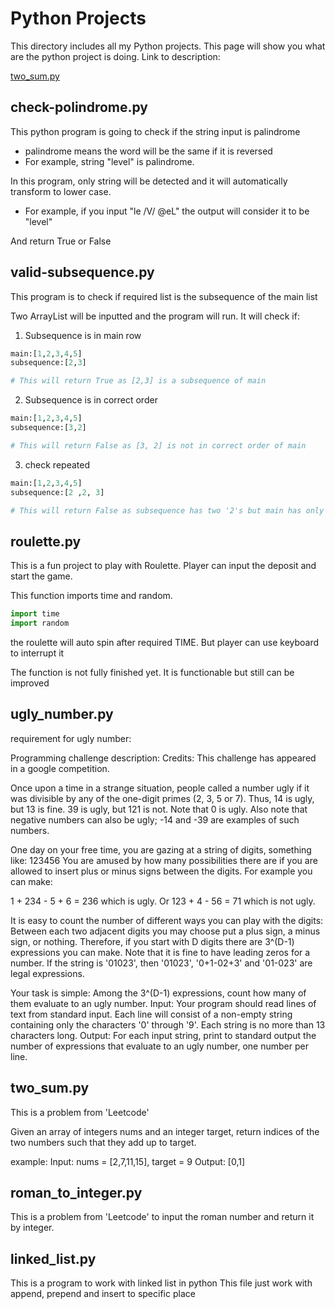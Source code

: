 # Python Projects

This directory includes all my Python projects. This page will show you what are the python project is doing.
Link to description:

[two_sum.py](##two_sum.py)

## check-polindrome.py

This python program is going to check if the string input is palindrome
- palindrome means the word will be the same if it is reversed
- For example, string "level" is palindrome. 

In this program, only string will be detected and it will automatically transform to lower case. 
- For example, if you input "le /V/ @eL" the output will consider it to be "level"

And return True or False


## valid-subsequence.py

This program is to check if required list is the subsequence of the main list

Two ArrayList will be inputted and the program will run. 
It will check if:
1. Subsequence is in main row
```python
main:[1,2,3,4,5]
subsequence:[2,3]

# This will return True as [2,3] is a subsequence of main 
```


2. Subsequence is in correct order
```python
main:[1,2,3,4,5]
subsequence:[3,2]

# This will return False as [3, 2] is not in correct order of main 
```


3. check repeated
```python
main:[1,2,3,4,5]
subsequence:[2 ,2, 3]

# This will return False as subsequence has two '2's but main has only one 
```

## roulette.py

This is a fun project to play with Roulette. Player can input the deposit and start the game.

This function imports time and random. 
```python
import time
import random
```

the roulette will auto spin after required TIME. But player can use keyboard to interrupt it

The function is not fully finished yet. It is functionable but still can be improved

## ugly_number.py

requirement for ugly number:

Programming challenge description:
Credits: This challenge has appeared in a google competition.

Once upon a time in a strange situation, people called a number ugly if it was divisible by any of the one-digit primes (2, 3, 5 or 7). Thus, 14 is ugly, but 13 is fine. 39 is ugly, but 121 is not. Note that 0 is ugly. Also note that negative numbers can also be ugly; -14 and -39 are examples of such numbers.

One day on your free time, you are gazing at a string of digits, something like:
123456
You are amused by how many possibilities there are if you are allowed to insert plus or minus signs between the digits. For example you can make:

1 + 234 - 5 + 6 = 236
which is ugly. Or
123 + 4 - 56 = 71
which is not ugly.

It is easy to count the number of different ways you can play with the digits: Between each two adjacent digits you may choose put a plus sign, a minus sign, or nothing. Therefore, if you start with D digits there are 3^(D-1) expressions you can make. Note that it is fine to have leading zeros for a number. If the string is '01023', then '01023', '0+1-02+3' and '01-023' are legal expressions.

Your task is simple: Among the 3^(D-1) expressions, count how many of them evaluate to an ugly number.
Input:
Your program should read lines of text from standard input. Each line will consist of a non-empty string containing only the characters '0' through '9'. Each string is no more than 13 characters long.
Output:
For each input string, print to standard output the number of expressions that evaluate to an ugly number, one number per line.

## two_sum.py
This is a problem from 'Leetcode'

Given an array of integers nums and an integer target, return indices of the two numbers such that they add up to target.

example:
Input: nums = [2,7,11,15], target = 9
Output: [0,1]

## roman_to_integer.py
This is a problem from 'Leetcode' to input the roman number and return it by integer.

## linked_list.py
This is a program to work with linked list in python
This file just work with append, prepend and insert to specific place



